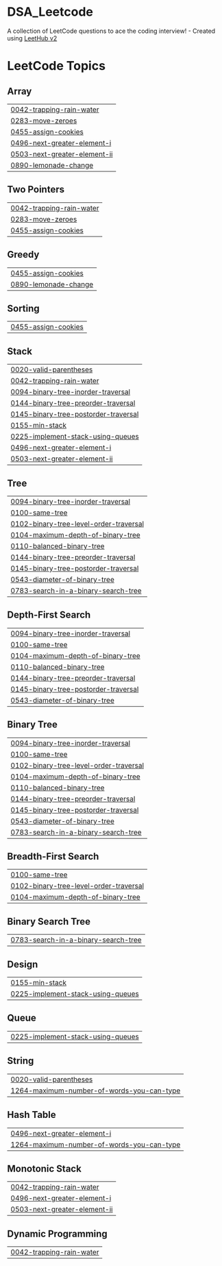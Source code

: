 # DSA_Leetcode
A collection of LeetCode questions to ace the coding interview! - Created using [LeetHub v2](https://github.com/arunbhardwaj/LeetHub-2.0)

<!---LeetCode Topics Start-->
# LeetCode Topics
## Array
|  |
| ------- |
| [0042-trapping-rain-water](https://github.com/jhashubham09/DSA_Leetcode/tree/master/0042-trapping-rain-water) |
| [0283-move-zeroes](https://github.com/jhashubham09/DSA_Leetcode/tree/master/0283-move-zeroes) |
| [0455-assign-cookies](https://github.com/jhashubham09/DSA_Leetcode/tree/master/0455-assign-cookies) |
| [0496-next-greater-element-i](https://github.com/jhashubham09/DSA_Leetcode/tree/master/0496-next-greater-element-i) |
| [0503-next-greater-element-ii](https://github.com/jhashubham09/DSA_Leetcode/tree/master/0503-next-greater-element-ii) |
| [0890-lemonade-change](https://github.com/jhashubham09/DSA_Leetcode/tree/master/0890-lemonade-change) |
## Two Pointers
|  |
| ------- |
| [0042-trapping-rain-water](https://github.com/jhashubham09/DSA_Leetcode/tree/master/0042-trapping-rain-water) |
| [0283-move-zeroes](https://github.com/jhashubham09/DSA_Leetcode/tree/master/0283-move-zeroes) |
| [0455-assign-cookies](https://github.com/jhashubham09/DSA_Leetcode/tree/master/0455-assign-cookies) |
## Greedy
|  |
| ------- |
| [0455-assign-cookies](https://github.com/jhashubham09/DSA_Leetcode/tree/master/0455-assign-cookies) |
| [0890-lemonade-change](https://github.com/jhashubham09/DSA_Leetcode/tree/master/0890-lemonade-change) |
## Sorting
|  |
| ------- |
| [0455-assign-cookies](https://github.com/jhashubham09/DSA_Leetcode/tree/master/0455-assign-cookies) |
## Stack
|  |
| ------- |
| [0020-valid-parentheses](https://github.com/jhashubham09/DSA_Leetcode/tree/master/0020-valid-parentheses) |
| [0042-trapping-rain-water](https://github.com/jhashubham09/DSA_Leetcode/tree/master/0042-trapping-rain-water) |
| [0094-binary-tree-inorder-traversal](https://github.com/jhashubham09/DSA_Leetcode/tree/master/0094-binary-tree-inorder-traversal) |
| [0144-binary-tree-preorder-traversal](https://github.com/jhashubham09/DSA_Leetcode/tree/master/0144-binary-tree-preorder-traversal) |
| [0145-binary-tree-postorder-traversal](https://github.com/jhashubham09/DSA_Leetcode/tree/master/0145-binary-tree-postorder-traversal) |
| [0155-min-stack](https://github.com/jhashubham09/DSA_Leetcode/tree/master/0155-min-stack) |
| [0225-implement-stack-using-queues](https://github.com/jhashubham09/DSA_Leetcode/tree/master/0225-implement-stack-using-queues) |
| [0496-next-greater-element-i](https://github.com/jhashubham09/DSA_Leetcode/tree/master/0496-next-greater-element-i) |
| [0503-next-greater-element-ii](https://github.com/jhashubham09/DSA_Leetcode/tree/master/0503-next-greater-element-ii) |
## Tree
|  |
| ------- |
| [0094-binary-tree-inorder-traversal](https://github.com/jhashubham09/DSA_Leetcode/tree/master/0094-binary-tree-inorder-traversal) |
| [0100-same-tree](https://github.com/jhashubham09/DSA_Leetcode/tree/master/0100-same-tree) |
| [0102-binary-tree-level-order-traversal](https://github.com/jhashubham09/DSA_Leetcode/tree/master/0102-binary-tree-level-order-traversal) |
| [0104-maximum-depth-of-binary-tree](https://github.com/jhashubham09/DSA_Leetcode/tree/master/0104-maximum-depth-of-binary-tree) |
| [0110-balanced-binary-tree](https://github.com/jhashubham09/DSA_Leetcode/tree/master/0110-balanced-binary-tree) |
| [0144-binary-tree-preorder-traversal](https://github.com/jhashubham09/DSA_Leetcode/tree/master/0144-binary-tree-preorder-traversal) |
| [0145-binary-tree-postorder-traversal](https://github.com/jhashubham09/DSA_Leetcode/tree/master/0145-binary-tree-postorder-traversal) |
| [0543-diameter-of-binary-tree](https://github.com/jhashubham09/DSA_Leetcode/tree/master/0543-diameter-of-binary-tree) |
| [0783-search-in-a-binary-search-tree](https://github.com/jhashubham09/DSA_Leetcode/tree/master/0783-search-in-a-binary-search-tree) |
## Depth-First Search
|  |
| ------- |
| [0094-binary-tree-inorder-traversal](https://github.com/jhashubham09/DSA_Leetcode/tree/master/0094-binary-tree-inorder-traversal) |
| [0100-same-tree](https://github.com/jhashubham09/DSA_Leetcode/tree/master/0100-same-tree) |
| [0104-maximum-depth-of-binary-tree](https://github.com/jhashubham09/DSA_Leetcode/tree/master/0104-maximum-depth-of-binary-tree) |
| [0110-balanced-binary-tree](https://github.com/jhashubham09/DSA_Leetcode/tree/master/0110-balanced-binary-tree) |
| [0144-binary-tree-preorder-traversal](https://github.com/jhashubham09/DSA_Leetcode/tree/master/0144-binary-tree-preorder-traversal) |
| [0145-binary-tree-postorder-traversal](https://github.com/jhashubham09/DSA_Leetcode/tree/master/0145-binary-tree-postorder-traversal) |
| [0543-diameter-of-binary-tree](https://github.com/jhashubham09/DSA_Leetcode/tree/master/0543-diameter-of-binary-tree) |
## Binary Tree
|  |
| ------- |
| [0094-binary-tree-inorder-traversal](https://github.com/jhashubham09/DSA_Leetcode/tree/master/0094-binary-tree-inorder-traversal) |
| [0100-same-tree](https://github.com/jhashubham09/DSA_Leetcode/tree/master/0100-same-tree) |
| [0102-binary-tree-level-order-traversal](https://github.com/jhashubham09/DSA_Leetcode/tree/master/0102-binary-tree-level-order-traversal) |
| [0104-maximum-depth-of-binary-tree](https://github.com/jhashubham09/DSA_Leetcode/tree/master/0104-maximum-depth-of-binary-tree) |
| [0110-balanced-binary-tree](https://github.com/jhashubham09/DSA_Leetcode/tree/master/0110-balanced-binary-tree) |
| [0144-binary-tree-preorder-traversal](https://github.com/jhashubham09/DSA_Leetcode/tree/master/0144-binary-tree-preorder-traversal) |
| [0145-binary-tree-postorder-traversal](https://github.com/jhashubham09/DSA_Leetcode/tree/master/0145-binary-tree-postorder-traversal) |
| [0543-diameter-of-binary-tree](https://github.com/jhashubham09/DSA_Leetcode/tree/master/0543-diameter-of-binary-tree) |
| [0783-search-in-a-binary-search-tree](https://github.com/jhashubham09/DSA_Leetcode/tree/master/0783-search-in-a-binary-search-tree) |
## Breadth-First Search
|  |
| ------- |
| [0100-same-tree](https://github.com/jhashubham09/DSA_Leetcode/tree/master/0100-same-tree) |
| [0102-binary-tree-level-order-traversal](https://github.com/jhashubham09/DSA_Leetcode/tree/master/0102-binary-tree-level-order-traversal) |
| [0104-maximum-depth-of-binary-tree](https://github.com/jhashubham09/DSA_Leetcode/tree/master/0104-maximum-depth-of-binary-tree) |
## Binary Search Tree
|  |
| ------- |
| [0783-search-in-a-binary-search-tree](https://github.com/jhashubham09/DSA_Leetcode/tree/master/0783-search-in-a-binary-search-tree) |
## Design
|  |
| ------- |
| [0155-min-stack](https://github.com/jhashubham09/DSA_Leetcode/tree/master/0155-min-stack) |
| [0225-implement-stack-using-queues](https://github.com/jhashubham09/DSA_Leetcode/tree/master/0225-implement-stack-using-queues) |
## Queue
|  |
| ------- |
| [0225-implement-stack-using-queues](https://github.com/jhashubham09/DSA_Leetcode/tree/master/0225-implement-stack-using-queues) |
## String
|  |
| ------- |
| [0020-valid-parentheses](https://github.com/jhashubham09/DSA_Leetcode/tree/master/0020-valid-parentheses) |
| [1264-maximum-number-of-words-you-can-type](https://github.com/jhashubham09/DSA_Leetcode/tree/master/1264-maximum-number-of-words-you-can-type) |
## Hash Table
|  |
| ------- |
| [0496-next-greater-element-i](https://github.com/jhashubham09/DSA_Leetcode/tree/master/0496-next-greater-element-i) |
| [1264-maximum-number-of-words-you-can-type](https://github.com/jhashubham09/DSA_Leetcode/tree/master/1264-maximum-number-of-words-you-can-type) |
## Monotonic Stack
|  |
| ------- |
| [0042-trapping-rain-water](https://github.com/jhashubham09/DSA_Leetcode/tree/master/0042-trapping-rain-water) |
| [0496-next-greater-element-i](https://github.com/jhashubham09/DSA_Leetcode/tree/master/0496-next-greater-element-i) |
| [0503-next-greater-element-ii](https://github.com/jhashubham09/DSA_Leetcode/tree/master/0503-next-greater-element-ii) |
## Dynamic Programming
|  |
| ------- |
| [0042-trapping-rain-water](https://github.com/jhashubham09/DSA_Leetcode/tree/master/0042-trapping-rain-water) |
<!---LeetCode Topics End-->